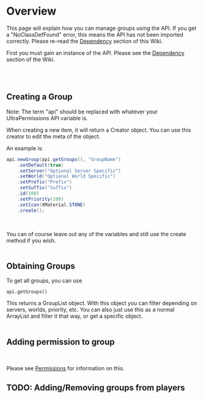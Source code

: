 # Overview
This page will explain how you can manage groups using the API. 
If you get a "NoClassDefFound" error, this means the API has not been imported correctly. Please re-read the [Dependency](./api/dependency) section of this Wiki.
<br>

First you must gain an instance of the API. Please see the [Dependency](./api/dependency) section of the Wiki.

<br>
<br>

## Creating a Group
Note: The term "api" should be replaced with whatever your UltraPermissions API variable is.
<br>

When creating a new item, it will return a Creator object. You can use this creator to edit the meta of the object.
<br>

An example is:
```java
api.newGroup(api.getGroups(), "GroupName")
    .setDefault(true)
    .setServer("Optional Server Specific")
    .setWorld("Optional World Specific")
    .setPrefix("Prefix")
    .setSuffix("Suffix")
    .id(100)
    .setPriority(100)
    .setIcon(XMaterial.STONE)
    .create();
```
<br>

You can of course leave out any of the variables and still use the create method if you wish.
<br>
<br>

## Obtaining Groups
To get all groups, you can use 
```
api.getGroups()
```
This returns a GroupList object. With this object you can filter depending on servers, worlds, priority, etc. You can also just use this as a normal ArrayList and filter it that way, or get a specific object.
<br>
<br>

## Adding permission to group
<br>

Please see [Permissions](./api/permissions) for information on this.
<br>

## TODO: Adding/Removing groups from players

